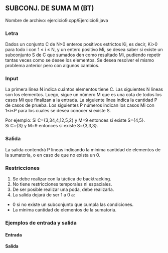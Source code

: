 ## SUBCONJ. DE SUMA M (BT)

Nombre de archivo: ejercicio9.cpp/Ejercicio9.java

### Letra

Dados un conjunto C de N>0 enteros positivos estrictos Ki, es decir, Ki>0 para todo i con 1 ≤ i ≤ N, y un entero positivo Mi, se desea saber si existe un subconjunto S de C que sumados den como resultado Mi, pudiendo repetir tantas veces como se desee los elementos. 
Se desea resolver el mismo problema anterior pero con algunos cambios.

### Input

La primera línea N indica cuántos elementos tiene C. Las siguientes N líneas son los elementos. Luego, sigue un número M que es una cota de todos los casos Mi que finalizan a la entrada. La siguiente línea indica la cantidad P de casos de prueba. Los siguientes P números indican los casos Mi con 1≤i≤P para los cuales se desea conocer si existe S.

Por ejemplo: 
Si C={3,34,4,12,5,2} y M=9 entonces sí existe S={4,5}.  
Si C={3} y M=9 entonces sí existe S={3,3,3}.

### Salida

La salida contendrá P líneas indicando la mínima cantidad de elementos de la sumatoria, o en caso de que no exista un 0.

### Restricciones

1. Se debe realizar con la táctica de backtracking.
2. No tiene restricciones temporales ni espaciales.
3. De ser posible realizar una poda, debe realizarla.
4. La salida dejará de ser 1 a 0 a:
- 0 si no existe un subconjunto que cumpla las condiciones.
- La mínima cantidad de elementos de la sumatoria.

### Ejemplos de entrada y salida

#### Entrada  

#### Salida
